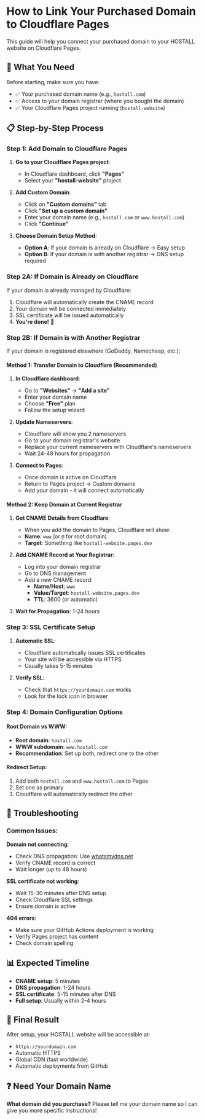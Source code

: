 # How to Link Your Purchased Domain to Cloudflare Pages

This guide will help you connect your purchased domain to your HOSTALL website on Cloudflare Pages.

## 🎯 What You Need

Before starting, make sure you have:
- ✅ Your purchased domain name (e.g., `hostall.com`)
- ✅ Access to your domain registrar (where you bought the domain)
- ✅ Your Cloudflare Pages project running (`hostall-website`)

## 📋 Step-by-Step Process

### Step 1: Add Domain to Cloudflare Pages

1. **Go to your Cloudflare Pages project**:
   - In Cloudflare dashboard, click **"Pages"**
   - Select your **"hostall-website"** project

2. **Add Custom Domain**:
   - Click on **"Custom domains"** tab
   - Click **"Set up a custom domain"**
   - Enter your domain name (e.g., `hostall.com` or `www.hostall.com`)
   - Click **"Continue"**

3. **Choose Domain Setup Method**:
   - **Option A**: If your domain is already on Cloudflare → Easy setup
   - **Option B**: If your domain is with another registrar → DNS setup required

### Step 2A: If Domain is Already on Cloudflare

If your domain is already managed by Cloudflare:

1. Cloudflare will automatically create the CNAME record
2. Your domain will be connected immediately
3. SSL certificate will be issued automatically
4. **You're done!** 🎉

### Step 2B: If Domain is with Another Registrar

If your domain is registered elsewhere (GoDaddy, Namecheap, etc.):

#### Method 1: Transfer Domain to Cloudflare (Recommended)
1. **In Cloudflare dashboard**:
   - Go to **"Websites"** → **"Add a site"**
   - Enter your domain name
   - Choose **"Free"** plan
   - Follow the setup wizard

2. **Update Nameservers**:
   - Cloudflare will show you 2 nameservers
   - Go to your domain registrar's website
   - Replace your current nameservers with Cloudflare's nameservers
   - Wait 24-48 hours for propagation

3. **Connect to Pages**:
   - Once domain is active on Cloudflare
   - Return to Pages project → Custom domains
   - Add your domain - it will connect automatically

#### Method 2: Keep Domain at Current Registrar
1. **Get CNAME Details from Cloudflare**:
   - When you add the domain to Pages, Cloudflare will show:
   - **Name**: `www` (or `@` for root domain)
   - **Target**: Something like `hostall-website.pages.dev`

2. **Add CNAME Record at Your Registrar**:
   - Log into your domain registrar
   - Go to DNS management
   - Add a new CNAME record:
     - **Name/Host**: `www`
     - **Value/Target**: `hostall-website.pages.dev`
     - **TTL**: 3600 (or automatic)

3. **Wait for Propagation**: 1-24 hours

### Step 3: SSL Certificate Setup

1. **Automatic SSL**:
   - Cloudflare automatically issues SSL certificates
   - Your site will be accessible via HTTPS
   - Usually takes 5-15 minutes

2. **Verify SSL**:
   - Check that `https://yourdomain.com` works
   - Look for the lock icon in browser

### Step 4: Domain Configuration Options

#### Root Domain vs WWW:
- **Root domain**: `hostall.com`
- **WWW subdomain**: `www.hostall.com`
- **Recommendation**: Set up both, redirect one to the other

#### Redirect Setup:
1. Add both `hostall.com` and `www.hostall.com` to Pages
2. Set one as primary
3. Cloudflare will automatically redirect the other

## 🔧 Troubleshooting

### Common Issues:

**Domain not connecting**:
- Check DNS propagation: Use [whatsmydns.net](https://www.whatsmydns.net)
- Verify CNAME record is correct
- Wait longer (up to 48 hours)

**SSL certificate not working**:
- Wait 15-30 minutes after DNS setup
- Check Cloudflare SSL settings
- Ensure domain is active

**404 errors**:
- Make sure your GitHub Actions deployment is working
- Verify Pages project has content
- Check domain spelling

## 📊 Expected Timeline

- **CNAME setup**: 5 minutes
- **DNS propagation**: 1-24 hours  
- **SSL certificate**: 5-15 minutes after DNS
- **Full setup**: Usually within 2-4 hours

## 🎉 Final Result

After setup, your HOSTALL website will be accessible at:
- `https://yourdomain.com`
- Automatic HTTPS
- Global CDN (fast worldwide)
- Automatic deployments from GitHub

## ❓ Need Your Domain Name

**What domain did you purchase?** 
Please tell me your domain name so I can give you more specific instructions!